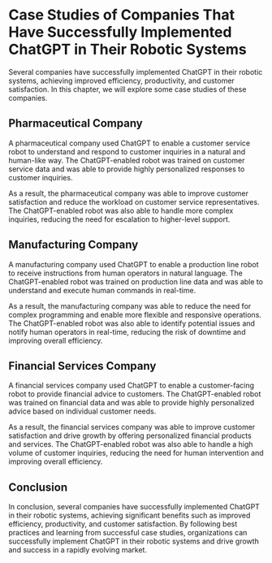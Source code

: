 Case Studies of Companies That Have Successfully Implemented ChatGPT in Their Robotic Systems
===================================================================================================================================================

Several companies have successfully implemented ChatGPT in their robotic systems, achieving improved efficiency, productivity, and customer satisfaction. In this chapter, we will explore some case studies of these companies.

Pharmaceutical Company
----------------------

A pharmaceutical company used ChatGPT to enable a customer service robot to understand and respond to customer inquiries in a natural and human-like way. The ChatGPT-enabled robot was trained on customer service data and was able to provide highly personalized responses to customer inquiries.

As a result, the pharmaceutical company was able to improve customer satisfaction and reduce the workload on customer service representatives. The ChatGPT-enabled robot was also able to handle more complex inquiries, reducing the need for escalation to higher-level support.

Manufacturing Company
---------------------

A manufacturing company used ChatGPT to enable a production line robot to receive instructions from human operators in natural language. The ChatGPT-enabled robot was trained on production line data and was able to understand and execute human commands in real-time.

As a result, the manufacturing company was able to reduce the need for complex programming and enable more flexible and responsive operations. The ChatGPT-enabled robot was also able to identify potential issues and notify human operators in real-time, reducing the risk of downtime and improving overall efficiency.

Financial Services Company
--------------------------

A financial services company used ChatGPT to enable a customer-facing robot to provide financial advice to customers. The ChatGPT-enabled robot was trained on financial data and was able to provide highly personalized advice based on individual customer needs.

As a result, the financial services company was able to improve customer satisfaction and drive growth by offering personalized financial products and services. The ChatGPT-enabled robot was also able to handle a high volume of customer inquiries, reducing the need for human intervention and improving overall efficiency.

Conclusion
----------

In conclusion, several companies have successfully implemented ChatGPT in their robotic systems, achieving significant benefits such as improved efficiency, productivity, and customer satisfaction. By following best practices and learning from successful case studies, organizations can successfully implement ChatGPT in their robotic systems and drive growth and success in a rapidly evolving market.

